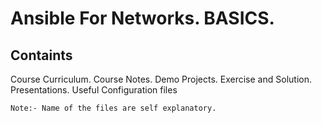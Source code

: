 # Ansible For Networks. BASICS.

## Containts

Course Curriculum.
Course Notes.
Demo Projects.
Exercise and Solution.
Presentations.
Useful Configuration files


```
Note:- Name of the files are self explanatory.
```